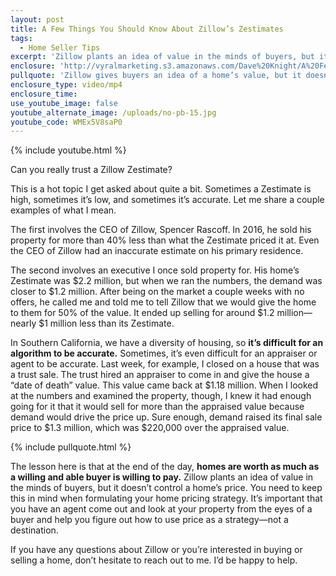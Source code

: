 ```yaml
---
layout: post
title: A Few Things You Should Know About Zillow’s Zestimates
tags:
  - Home Seller Tips
excerpt: 'Zillow plants an idea of value in the minds of buyers, but it doesn’t control a home’s price. Let me explain what I mean.'
enclosure: 'http://vyralmarketing.s3.amazonaws.com/Dave%20Knight/A%20Few%20Things%20You%20Should%20Know%20About%20Zillows%20Zestimates.mp4'
pullquote: 'Zillow gives buyers an idea of a home’s value, but it doesn’t control its price.'
enclosure_type: video/mp4
enclosure_time:
use_youtube_image: false
youtube_alternate_image: /uploads/no-pb-15.jpg
youtube_code: WMEx5V8saP0
---
```



{% include youtube.html %}

Can you really trust a Zillow Zestimate?

This is a hot topic I get asked about quite a bit. Sometimes a Zestimate is high, sometimes it’s low, and sometimes it’s accurate. Let me share a couple examples of what I mean.

The first involves the CEO of Zillow, Spencer Rascoff. In 2016, he sold his property for more than 40% less than what the Zestimate priced it at. Even the CEO of Zillow had an inaccurate estimate on his primary residence.

The second involves an executive I once sold property for. His home’s Zestimate was $2.2 million, but when we ran the numbers, the demand was closer to $1.2 million. After being on the market a couple weeks with no offers, he called me and told me to tell Zillow that we would give the home to them for 50% of the value. It ended up selling for around $1.2 million—nearly $1 million less than its Zestimate.

In Southern California, we have a diversity of housing, so **it’s difficult for an algorithm to be accurate.** Sometimes, it’s even difficult for an appraiser or agent to be accurate. Last week, for example, I closed on a house that was a trust sale. The trust hired an appraiser to come in and give the house a “date of death” value. This value came back at $1.18 million. When I looked at the numbers and examined the property, though, I knew it had enough going for it that it would sell for more than the appraised value because demand would drive the price up. Sure enough, demand raised its final sale price to $1.3 million, which was $220,000 over the appraised value.

{% include pullquote.html %}

The lesson here is that at the end of the day, **homes are worth as much as a willing and able buyer is willing to pay.** Zillow plants an idea of value in the minds of buyers, but it doesn’t control a home’s price. You need to keep this in mind when formulating your home pricing strategy. It’s important that you have an agent come out and look at your property from the eyes of a buyer and help you figure out how to use price as a strategy—not a destination.

If you have any questions about Zillow or you’re interested in buying or selling a home, don’t hesitate to reach out to me. I’d be happy to help.